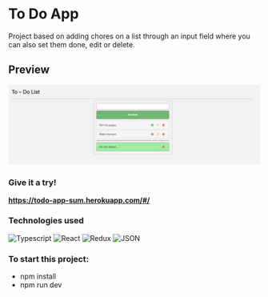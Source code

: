 # To Do App
Project based on adding chores on a list through an input field where you can also set them done, edit or delete.

## Preview
![preview](./public/images/screenshot.JPG)

### Give it a try!
**<https://todo-app-sum.herokuapp.com/#/>**

### Technologies used
![Typescript](https://img.shields.io/badge/-Typescript-3178C6?style=flat-square&logo=typescript&logoColor=ffffff)
![React](https://img.shields.io/badge/-React-61DAFB?style=flat-square&logo=react&logoColor=ffffff)
![Redux](https://img.shields.io/badge/-Redux-764ABC?style=flat-square&logo=redux&logoColor=ffffff)
![JSON](https://img.shields.io/badge/-JSON-000000?style=flat-square&logo=json&logoColor=ffffff)

### To start this project:
- npm install
- npm run dev
